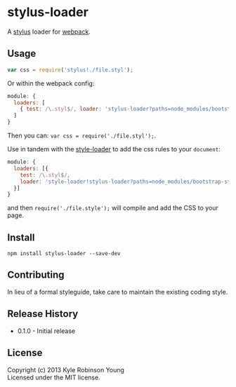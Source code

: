 # stylus-loader
A [stylus](http://learnboost.github.io/stylus/) loader for [webpack](https://github.com/webpack/webpack).

## Usage

```js
var css = require('stylus!./file.styl');
```

Or within the webpack config:

```js
module: {
  loaders: [
    { test: /\.styl$/, loader: 'stylus-loader?paths=node_modules/bootstrap-stylus/stylus/,include css=true' }
  ]
}
```

Then you can: `var css = require('./file.styl');`.

Use in tandem with the [style-loader](https://github.com/webpack/style-loader) to add the css rules to your `document`:

```js
module: {
  loaders: [{
    test: /\.styl$/,
    loader: 'style-loader!stylus-loader?paths=node_modules/bootstrap-stylus/stylus/,include css=true'
  }]
}
```

and then `require('./file.style');` will compile and add the CSS to your page.

## Install

`npm install stylus-loader --save-dev`

## Contributing
In lieu of a formal styleguide, take care to maintain the existing coding style.

## Release History
* 0.1.0 - Initial release

## License
Copyright (c) 2013 Kyle Robinson Young  
Licensed under the MIT license.